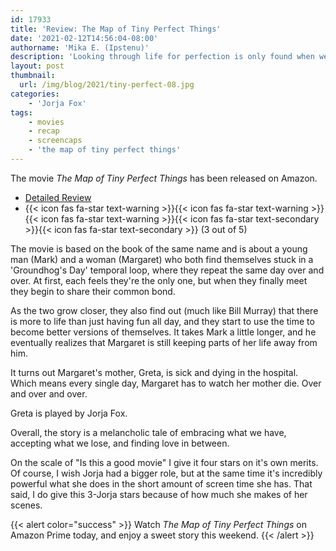 ```yaml
---
id: 17933
title: 'Review: The Map of Tiny Perfect Things'
date: '2021-02-12T14:56:04-08:00'
authorname: 'Mika E. (Ipstenu)'
description: 'Looking through life for perfection is only found when we look at the smaller things. Check out the movie.'
layout: post
thumbnail:
  url: /img/blog/2021/tiny-perfect-08.jpg
categories:
    - 'Jorja Fox'
tags:
    - movies
    - recap
    - screencaps
    - 'the map of tiny perfect things'
---
```


The movie _The Map of Tiny Perfect Things_ has been released on Amazon.

* [Detailed Review](https://jorjafox.net/library/actor/map-of-tiny-perfect-things/)
* {{< icon fas fa-star text-warning >}}{{< icon fas fa-star text-warning >}}{{< icon fas fa-star text-warning >}}{{< icon fas fa-star text-secondary >}}{{< icon fas fa-star text-secondary >}} (3 out of 5)

The movie is based on the book of the same name and is about a young man (Mark) and a woman (Margaret) who both find themselves stuck in a 'Groundhog's Day' temporal loop, where they repeat the same day over and over. At first, each feels they're the only one, but when they finally meet they begin to share their common bond.

As the two grow closer, they also find out (much like Bill Murray) that there is more to life than just having fun all day, and they start to use the time to become better versions of themselves. It takes Mark a little longer, and he eventually realizes that Margaret is still keeping parts of her life away from him.

It turns out Margaret's mother, Greta, is sick and dying in the hospital. Which means every single day, Margaret has to watch her mother die. Over and over and over.

Greta is played by Jorja Fox.

Overall, the story is a melancholic tale of embracing what we have, accepting what we lose, and finding love in between.

On the scale of "Is this a good movie" I give it four stars on it's own merits. Of course, I wish Jorja had a bigger role, but at the same time it's incredibly powerful what she does in the short amount of screen time she has. That said, I do give this 3-Jorja stars because of how much she makes of her scenes.

{{< alert color="success" >}}
    Watch _The Map of Tiny Perfect Things_ on Amazon Prime today, and enjoy a sweet story this weekend.
{{< /alert >}}
